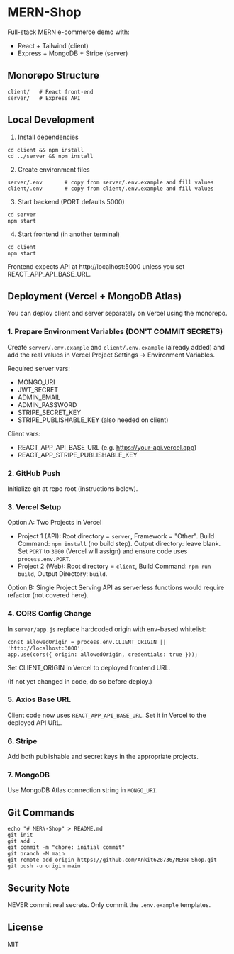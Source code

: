 # MERN-Shop

Full-stack MERN e-commerce demo with:
- React + Tailwind (client)
- Express + MongoDB + Stripe (server)

## Monorepo Structure
```
client/   # React front-end
server/   # Express API
```

## Local Development
1. Install dependencies
```
cd client && npm install
cd ../server && npm install
```
2. Create environment files
```
server/.env       # copy from server/.env.example and fill values
client/.env       # copy from client/.env.example and fill values
```
3. Start backend (PORT defaults 5000)
```
cd server
npm start
```
4. Start frontend (in another terminal)
```
cd client
npm start
```
Frontend expects API at http://localhost:5000 unless you set REACT_APP_API_BASE_URL.

## Deployment (Vercel + MongoDB Atlas)
You can deploy client and server separately on Vercel using the monorepo.

### 1. Prepare Environment Variables (DON'T COMMIT SECRETS)
Create `server/.env.example` and `client/.env.example` (already added) and add the real values in Vercel Project Settings -> Environment Variables.

Required server vars:
- MONGO_URI
- JWT_SECRET
- ADMIN_EMAIL
- ADMIN_PASSWORD
- STRIPE_SECRET_KEY
- STRIPE_PUBLISHABLE_KEY (also needed on client)

Client vars:
- REACT_APP_API_BASE_URL (e.g. https://your-api.vercel.app)
- REACT_APP_STRIPE_PUBLISHABLE_KEY

### 2. GitHub Push
Initialize git at repo root (instructions below).

### 3. Vercel Setup
Option A: Two Projects in Vercel
- Project 1 (API): Root directory = `server`, Framework = "Other". Build Command: `npm install` (no build step). Output directory: leave blank. Set `PORT` to `3000` (Vercel will assign) and ensure code uses `process.env.PORT`.
- Project 2 (Web): Root directory = `client`, Build Command: `npm run build`, Output Directory: `build`.

Option B: Single Project Serving API as serverless functions would require refactor (not covered here).

### 4. CORS Config Change
In `server/app.js` replace hardcoded origin with env-based whitelist:
```
const allowedOrigin = process.env.CLIENT_ORIGIN || 'http://localhost:3000';
app.use(cors({ origin: allowedOrigin, credentials: true }));
```
Set CLIENT_ORIGIN in Vercel to deployed frontend URL.

(If not yet changed in code, do so before deploy.)

### 5. Axios Base URL
Client code now uses `REACT_APP_API_BASE_URL`. Set it in Vercel to the deployed API URL.

### 6. Stripe
Add both publishable and secret keys in the appropriate projects.

### 7. MongoDB
Use MongoDB Atlas connection string in `MONGO_URI`.

## Git Commands
```
echo "# MERN-Shop" > README.md
git init
git add .
git commit -m "chore: initial commit"
git branch -M main
git remote add origin https://github.com/Ankit628736/MERN-Shop.git
git push -u origin main
```

## Security Note
NEVER commit real secrets. Only commit the `.env.example` templates.

## License
MIT
